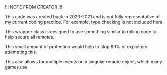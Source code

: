 !!! NOTE FROM CREATOR !!!

This code was created back in 2020-2021 and is not fully representative of my current coding practice. 
For example, type checking is not included here


This wrapper class is designed to use something similar to rolling code to help secure all remotes.

This small amount of protection would help to stop 99% of exploiters attempting this.

This also allows for multiple events on a singular remote object, which many games use
